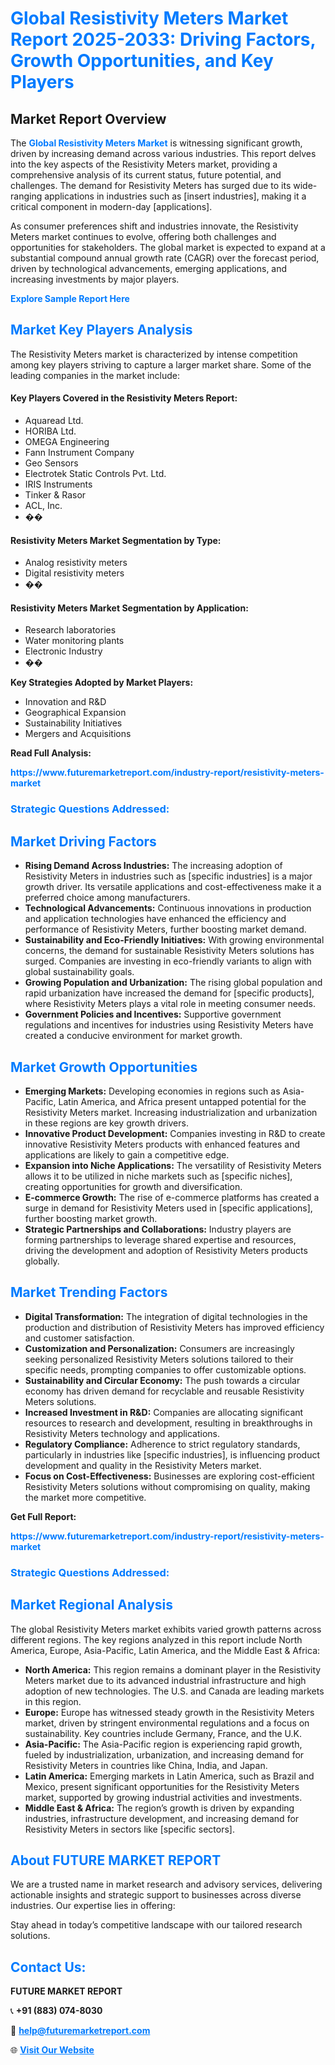 <h1 style="color: #007BFF;">Global Resistivity Meters Market Report 2025-2033: Driving Factors, Growth Opportunities, and Key Players</h1>

<section id="overview">
<h2>Market Report Overview</h2>
<p>The <a href="https://www.futuremarketreport.com/industry-report/resistivity-meters-market" style="color: #007BFF; text-decoration: none;"><strong>Global Resistivity Meters Market</strong></a> is witnessing significant growth, driven by increasing demand across various industries. This report delves into the key aspects of the Resistivity Meters market, providing a comprehensive analysis of its current status, future potential, and challenges. The demand for Resistivity Meters has surged due to its wide-ranging applications in industries such as [insert industries], making it a critical component in modern-day [applications].</p>
<p>As consumer preferences shift and industries innovate, the Resistivity Meters market continues to evolve, offering both challenges and opportunities for stakeholders. The global market is expected to expand at a substantial compound annual growth rate (CAGR) over the forecast period, driven by technological advancements, emerging applications, and increasing investments by major players.</p>
</section>

<section id="overview">
<p><a href="https://www.futuremarketreport.com/request-sample/reportId=118079" style="color: #007BFF; text-decoration: none;"><strong>Explore Sample Report Here</strong></a></p>
</section>

<section id="key-players">
<h2 style="color: #007BFF;">Market Key Players Analysis</h2>
<p>The Resistivity Meters market is characterized by intense competition among key players striving to capture a larger market share. Some of the leading companies in the market include:</p>
<h4>Key Players Covered in the Resistivity Meters Report:</h4>
<ul><li>Aquaread Ltd.</li><li>HORIBA Ltd.</li><li>OMEGA Engineering</li><li>Fann Instrument Company</li><li>Geo Sensors</li><li>Electrotek Static Controls Pvt. Ltd.</li><li>IRIS Instruments</li><li>Tinker &amp; Rasor</li><li>ACL, Inc.</li><li>��</li></ul>
<h4>Resistivity Meters Market Segmentation by Type:</h4>
<ul><li>Analog resistivity meters</li><li>Digital resistivity meters</li><li>��</li></ul>

<h4>Resistivity Meters Market Segmentation by Application:</h4>
<ul><li>Research laboratories</li><li>Water monitoring plants</li><li>Electronic Industry</li><li>��</li></ul>
<p><strong>Key Strategies Adopted by Market Players:</strong></p>
<ul>
<li>Innovation and R&D</li>
<li>Geographical Expansion</li>
<li>Sustainability Initiatives</li>
<li>Mergers and Acquisitions</li>
</ul>
</section>

<section>
<p><strong>Read Full Analysis: </strong></p><a href="https://www.futuremarketreport.com/industry-report/resistivity-meters-market" style="color: #007BFF; text-decoration: none;"><strong>https://www.futuremarketreport.com/industry-report/resistivity-meters-market</strong></a>
<h3 style="color: #007BFF;">Strategic Questions Addressed:</h3>
</section>

<section id="driving-factors">
<h2 style="color: #007BFF;">Market Driving Factors</h2>
<ul>
<li><strong>Rising Demand Across Industries:</strong> The increasing adoption of Resistivity Meters in industries such as [specific industries] is a major growth driver. Its versatile applications and cost-effectiveness make it a preferred choice among manufacturers.</li>
<li><strong>Technological Advancements:</strong> Continuous innovations in production and application technologies have enhanced the efficiency and performance of Resistivity Meters, further boosting market demand.</li>
<li><strong>Sustainability and Eco-Friendly Initiatives:</strong> With growing environmental concerns, the demand for sustainable Resistivity Meters solutions has surged. Companies are investing in eco-friendly variants to align with global sustainability goals.</li>
<li><strong>Growing Population and Urbanization:</strong> The rising global population and rapid urbanization have increased the demand for [specific products], where Resistivity Meters plays a vital role in meeting consumer needs.</li>
<li><strong>Government Policies and Incentives:</strong> Supportive government regulations and incentives for industries using Resistivity Meters have created a conducive environment for market growth.</li>
</ul>
</section>

<section id="growth-opportunities">
<h2 style="color: #007BFF;">Market Growth Opportunities</h2>
<ul>
<li><strong>Emerging Markets:</strong> Developing economies in regions such as Asia-Pacific, Latin America, and Africa present untapped potential for the Resistivity Meters market. Increasing industrialization and urbanization in these regions are key growth drivers.</li>
<li><strong>Innovative Product Development:</strong> Companies investing in R&D to create innovative Resistivity Meters products with enhanced features and applications are likely to gain a competitive edge.</li>
<li><strong>Expansion into Niche Applications:</strong> The versatility of Resistivity Meters allows it to be utilized in niche markets such as [specific niches], creating opportunities for growth and diversification.</li>
<li><strong>E-commerce Growth:</strong> The rise of e-commerce platforms has created a surge in demand for Resistivity Meters used in [specific applications], further boosting market growth.</li>
<li><strong>Strategic Partnerships and Collaborations:</strong> Industry players are forming partnerships to leverage shared expertise and resources, driving the development and adoption of Resistivity Meters products globally.</li>
</ul>
</section>

<section id="trending-factors">
<h2 style="color: #007BFF;">Market Trending Factors</h2>
<ul>
<li><strong>Digital Transformation:</strong> The integration of digital technologies in the production and distribution of Resistivity Meters has improved efficiency and customer satisfaction.</li>
<li><strong>Customization and Personalization:</strong> Consumers are increasingly seeking personalized Resistivity Meters solutions tailored to their specific needs, prompting companies to offer customizable options.</li>
<li><strong>Sustainability and Circular Economy:</strong> The push towards a circular economy has driven demand for recyclable and reusable Resistivity Meters solutions.</li>
<li><strong>Increased Investment in R&D:</strong> Companies are allocating significant resources to research and development, resulting in breakthroughs in Resistivity Meters technology and applications.</li>
<li><strong>Regulatory Compliance:</strong> Adherence to strict regulatory standards, particularly in industries like [specific industries], is influencing product development and quality in the Resistivity Meters market.</li>
<li><strong>Focus on Cost-Effectiveness:</strong> Businesses are exploring cost-efficient Resistivity Meters solutions without compromising on quality, making the market more competitive.</li>
</ul>
</section>

<section>
<p><strong>Get Full Report: </strong></p><a href="https://www.futuremarketreport.com/industry-report/resistivity-meters-market" style="color: #007BFF; text-decoration: none;"><strong>https://www.futuremarketreport.com/industry-report/resistivity-meters-market</strong></a>
<h3 style="color: #007BFF;">Strategic Questions Addressed:</h3>
</section>


<section id="regional-analysis">
<h2 style="color: #007BFF;">Market Regional Analysis</h2>
<p>The global Resistivity Meters market exhibits varied growth patterns across different regions. The key regions analyzed in this report include North America, Europe, Asia-Pacific, Latin America, and the Middle East & Africa:</p>
<ul>
<li><strong>North America:</strong> This region remains a dominant player in the Resistivity Meters market due to its advanced industrial infrastructure and high adoption of new technologies. The U.S. and Canada are leading markets in this region.</li>
<li><strong>Europe:</strong> Europe has witnessed steady growth in the Resistivity Meters market, driven by stringent environmental regulations and a focus on sustainability. Key countries include Germany, France, and the U.K.</li>
<li><strong>Asia-Pacific:</strong> The Asia-Pacific region is experiencing rapid growth, fueled by industrialization, urbanization, and increasing demand for Resistivity Meters in countries like China, India, and Japan.</li>
<li><strong>Latin America:</strong> Emerging markets in Latin America, such as Brazil and Mexico, present significant opportunities for the Resistivity Meters market, supported by growing industrial activities and investments.</li>
<li><strong>Middle East & Africa:</strong> The region’s growth is driven by expanding industries, infrastructure development, and increasing demand for Resistivity Meters in sectors like [specific sectors].</li>
</ul>
</section>

<footer>
<h2 style="color: #007BFF;">About FUTURE MARKET REPORT</h2>
<p>We are a trusted name in market research and advisory services, delivering actionable insights and strategic support to businesses across diverse industries. Our expertise lies in offering:</p>

<p>Stay ahead in today’s competitive landscape with our tailored research solutions.</p>

<h2 style="color: #007BFF;">Contact Us:</h2>
<p><strong>FUTURE MARKET REPORT</strong></p>
<p>📞 <strong>+91 (883) 074-8030</strong></p>
<p>📧 <strong><a href="mailto:help@futuremarketreport.com" style="color: #007BFF;">help@futuremarketreport.com</a></strong></p>
<p>🌐 <strong><a href="https://www.futuremarketreport.com/" style="color: #007BFF;">Visit Our Website</a></strong></p>
</footer>